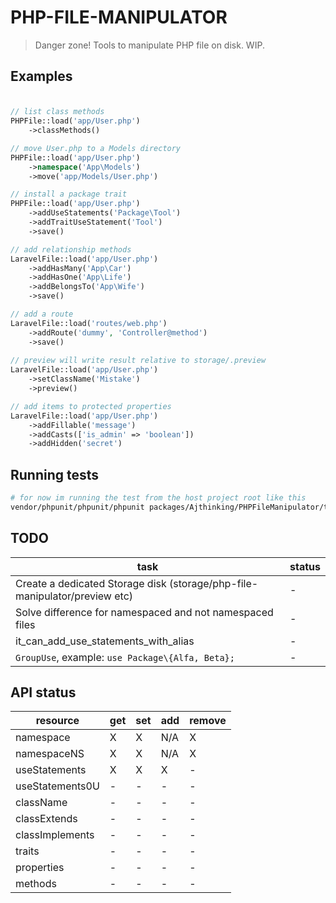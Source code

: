 # PHP-FILE-MANIPULATOR
> Danger zone! Tools to manipulate PHP file on disk. WIP.

## Examples

### 
```php

// list class methods
PHPFile::load('app/User.php')
    ->classMethods()

// move User.php to a Models directory
PHPFile::load('app/User.php')
    ->namespace('App\Models')
    ->move('app/Models/User.php')

// install a package trait
PHPFile::load('app/User.php')
    ->addUseStatements('Package\Tool')
    ->addTraitUseStatement('Tool')
    ->save()

// add relationship methods
LaravelFile::load('app/User.php')
    ->addHasMany('App\Car')
    ->addHasOne('App\Life')
    ->addBelongsTo('App\Wife')
    ->save()

// add a route
LaravelFile::load('routes/web.php')
    ->addRoute('dummy', 'Controller@method')
    ->save()
    
// preview will write result relative to storage/.preview
LaravelFile::load('app/User.php')
    ->setClassName('Mistake')
    ->preview()

// add items to protected properties
LaravelFile::load('app/User.php')
    ->addFillable('message')
    ->addCasts(['is_admin' => 'boolean'])
    ->addHidden('secret')    

```

## Running tests
```bash
# for now im running the test from the host project root like this
vendor/phpunit/phpunit/phpunit packages/Ajthinking/PHPFileManipulator/tests
```

## TODO


| task | status |
|------|--------|
| Create a dedicated Storage disk (storage/php-file-manipulator/preview etc) | - |
| Solve difference for namespaced and not namespaced files | - |
| it_can_add_use_statements_with_alias | - |
| `GroupUse`, example:  `use Package\{Alfa, Beta};` | - |


## API status


| resource       | get| set | add | remove |
|----------------|----|-----|-----|--------|
| namespace      | X  | X   | N/A | X      |
| namespaceNS    | X  | X   | N/A | X      |
| useStatements  | X  | X   | X   | -      |
| useStatements0U|  - | -   | -   | -      |
| className      |  - | -   | -   | -      |
| classExtends   |  - | -   | -   | -      |
| classImplements|  - | -   | -   | -      |
| traits         |  - | -   | -   | -      |
| properties     |  - | -   | -   | -      |
| methods        |  - | -   | -   | -      |